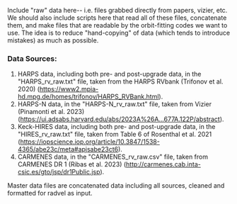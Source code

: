 Include "raw" data here-- i.e. files grabbed directly from papers, vizier, etc.
We should also include scripts here that read all of these files, concatenate them,
and make files that are readable by the orbit-fitting codes we want to use. The idea
is to reduce "hand-copying" of data (which tends to introduce mistakes) as much 
as possible.

### Data Sources:
1. HARPS data, including both pre- and post-upgrade data, in the "HARPS_rv_raw.txt" file, taken from the HARPS RVbank (Trifonov et al. 2020) (https://www2.mpia-hd.mpg.de/homes/trifonov/HARPS_RVBank.html).
2. HARPS-N data, in the "HARPS-N_rv_raw.txt" file, taken from Vizier (Pinamonti et al. 2023) (https://ui.adsabs.harvard.edu/abs/2023A%26A...677A.122P/abstract).
3. Keck-HIRES data, including both pre- and post-upgrade data, in the "HIRES_rv_raw.txt" file, taken from Table 6 of Rosenthal et al. 2021 (https://iopscience.iop.org/article/10.3847/1538-4365/abe23c/meta#apjsabe23ct6).
4. CARMENES data, in the "CARMENES_rv_raw.csv" file, taken from CARMENES DR 1 (Ribas et al. 2023) (http://carmenes.cab.inta-csic.es/gto/jsp/dr1Public.jsp).

Master data files are concatenated data including all sources, cleaned and formatted for radvel as input.
